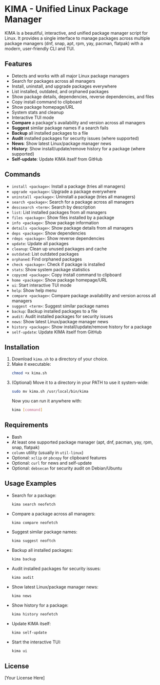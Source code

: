 # KIMA - Unified Linux Package Manager

KIMA is a beautiful, interactive, and unified package manager script for Linux. It provides a single interface to manage packages across multiple package managers (dnf, snap, apt, rpm, yay, pacman, flatpak) with a modern, user-friendly CLI and TUI.

## Features
- Detects and works with all major Linux package managers
- Search for packages across all managers
- Install, uninstall, and upgrade packages everywhere
- List installed, outdated, and orphaned packages
- Show package details, dependencies, reverse dependencies, and files
- Copy install command to clipboard
- Show package homepage/URL
- System stats and cleanup
- Interactive TUI mode
- **Compare** a package's availability and version across all managers
- **Suggest** similar package names if a search fails
- **Backup** all installed packages to a file
- **Audit** installed packages for security issues (where supported)
- **News**: Show latest Linux/package manager news
- **History**: Show install/update/remove history for a package (where supported)
- **Self-update**: Update KIMA itself from GitHub

## Commands
- `install <package>`: Install a package (tries all managers)
- `upgrade <package>`: Upgrade a package everywhere
- `uninstall <package>`: Uninstall a package (tries all managers)
- `search <package>`: Search for a package across all managers
- `descsearch <term>`: Search by description
- `list`: List installed packages from all managers
- `files <package>`: Show files installed by a package
- `info <package>`: Show package information
- `details <package>`: Show package details from all managers
- `deps <package>`: Show dependencies
- `rdeps <package>`: Show reverse dependencies
- `update`: Update all packages
- `cleanup`: Clean up unused packages and cache
- `outdated`: List outdated packages
- `orphaned`: Find orphaned packages
- `check <package>`: Check if package is installed
- `stats`: Show system package statistics
- `copycmd <package>`: Copy install command to clipboard
- `home <package>`: Show package homepage/URL
- `ui`: Start interactive TUI mode
- `help`: Show help menu
- `compare <package>`: Compare package availability and version across all managers
- `suggest <term>`: Suggest similar package names
- `backup`: Backup installed packages to a file
- `audit`: Audit installed packages for security issues
- `news`: Show latest Linux/package manager news
- `history <package>`: Show install/update/remove history for a package
- `self-update`: Update KIMA itself from GitHub

## Installation
1. Download `kima.sh` to a directory of your choice.
2. Make it executable:
   ```bash
   chmod +x kima.sh
   ```
3. (Optional) Move it to a directory in your PATH to use it system-wide:
   ```bash
   sudo mv kima.sh /usr/local/bin/kima
   ```
   Now you can run it anywhere with:
   ```bash
   kima [command]
   ```

## Requirements
- Bash
- At least one supported package manager (apt, dnf, pacman, yay, rpm, snap, flatpak)
- `column` utility (usually in `util-linux`)
- Optional: `xclip` or `pbcopy` for clipboard features
- Optional: `curl` for news and self-update
- Optional: `debsecan` for security audit on Debian/Ubuntu

## Usage Examples
- Search for a package:
  ```bash
  kima search neofetch
  ```
- Compare a package across all managers:
  ```bash
  kima compare neofetch
  ```
- Suggest similar package names:
  ```bash
  kima suggest neoftch
  ```
- Backup all installed packages:
  ```bash
  kima backup
  ```
- Audit installed packages for security issues:
  ```bash
  kima audit
  ```
- Show latest Linux/package manager news:
  ```bash
  kima news
  ```
- Show history for a package:
  ```bash
  kima history neofetch
  ```
- Update KIMA itself:
  ```bash
  kima self-update
  ```
- Start the interactive TUI:
  ```bash
  kima ui
  ```

## License
[Your License Here] 